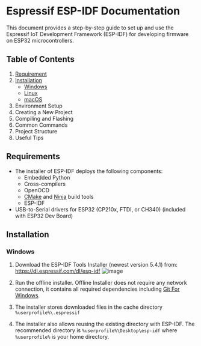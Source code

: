 # Espressif ESP-IDF Documentation

This document provides a step-by-step guide to set up and use the Espressif IoT Development Framework (ESP-IDF) for developing firmware on ESP32 microcontrollers.

## Table of Contents
1. [Requirement](#requirements)
2. [Installation](#installation)
    - [Windows](#windows)
    - [Linux](#linux)
    - [macOS](#macos)
3. Environment Setup
4. Creating a New Project
5. Compiling and Flashing
6. Common Commands
7. Project Structure
8. Useful Tips

## Requirements
- The installer of ESP-IDF deploys the following components:
  * Embedded Python
  * Cross-compilers
  * OpenOCD
  * [CMake](https://cmake.org/download/) and [Ninja](https://ninja-build.org/) build tools
  * ESP-IDF
- USB-to-Serial drivers for ESP32 (CP210x, FTDI, or CH340) (included with ESP32 Dev Board)

## Installation

### Windows
1. Download the ESP-IDF Tools Installer (newest version 5.4.1) from: https://dl.espressif.com/dl/esp-idf
   ![image](https://github.com/user-attachments/assets/931557e2-1096-4834-a5cb-caf3f090a7bc)

3. Run the offline installer. Offline Installer does not require any network connection, it contains all required dependencies including [Git For Windows](https://gitforwindows.org/).
4. The installer stores downloaded files in the cache directory `%userprofile%\.espressif`
5. The installer also allows reusing the existing directory with ESP-IDF. The recommended directory is `%userprofile%\Desktop\esp-idf` where `%userprofile%` is your home directory.
